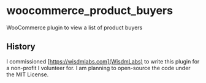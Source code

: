 # woocommerce_product_buyers
WooCommerce plugin to view a list of product buyers

## History

I commissioned [https://wisdmlabs.com](WisdmLabs) to write this plugin for a non-profit I volunteer for. I am planning to open-source the code under the MIT License.